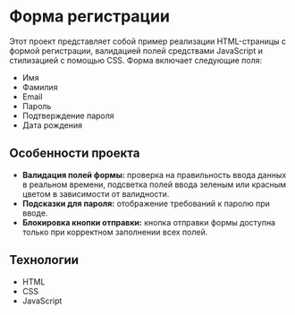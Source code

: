 # Форма регистрации

Этот проект представляет собой пример реализации HTML-страницы с формой регистрации, валидацией полей средствами JavaScript и стилизацией с помощью CSS. Форма включает следующие поля:

- Имя
- Фамилия
- Email
- Пароль
- Подтверждение пароля
- Дата рождения

## Особенности проекта

- **Валидация полей формы:** проверка на правильность ввода данных в реальном времени, подсветка полей ввода зеленым или красным цветом в зависимости от валидности.
- **Подсказки для пароля:** отображение требований к паролю при вводе.
- **Блокировка кнопки отправки:** кнопка отправки формы доступна только при корректном заполнении всех полей.

## Технологии

- HTML
- CSS
- JavaScript
